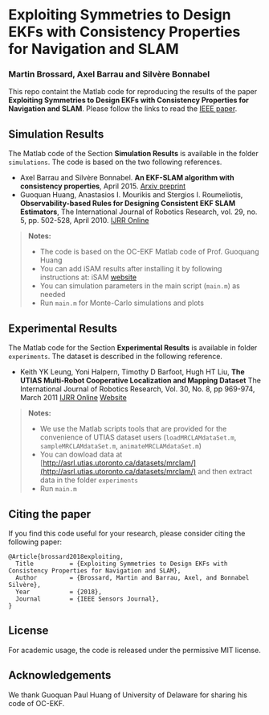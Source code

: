 # Exploiting Symmetries to Design EKFs with Consistency Properties for Navigation and SLAM
### Martin Brossard, Axel Barrau and Silvère Bonnabel

This repo containt the Matlab code for reproducing the results of the paper **Exploiting Symmetries to Design EKFs with Consistency Properties for Navigation and SLAM**. Please follow the links to read the [IEEE paper](https://ieeexplore.ieee.org/document/8543208/).

## Simulation Results
The Matlab code of the Section **Simulation Results** is available in the folder ```simulations```.  The code is based on the two following references.

 - Axel Barrau and Silvère Bonnabel. **An EKF-SLAM algorithm with consistency properties**, April 2015.  [Arxiv preprint](https://arxiv.org/abs/1510.06263)
 - Guoquan Huang, Anastasios I. Mourikis and Stergios I. Roumeliotis, **Observability-based Rules for Designing Consistent EKF SLAM Estimators**, The International Journal of Robotics Research, vol. 29, no. 5, pp. 502-528, April 2010. [IJRR Online](http://journals.sagepub.com/doi/abs/10.1177/0278364909353640)

> **Notes:** 
>  - The code is based on the OC-EKF Matlab code of Prof. Guoquang Huang
>  - You can add iSAM results after installing it by following instructions at: iSAM [website](https://people.csail.mit.edu/kaess/isam/doc/index.html)
>  - You can simulation parameters in the main script (`main.m`) as needed
>  - Run `main.m` for Monte-Carlo simulations and plots


## Experimental Results

The Matlab code for the Section **Experimental Results** is available in folder `experiments`.  The dataset is described in the following reference.

- Keith YK Leung, Yoni Halpern, Timothy D Barfoot, Hugh HT Liu,  **The UTIAS Multi-Robot Cooperative Localization and Mapping Dataset** The International Journal of Robotics Research, Vol. 30, No. 8, pp 969-974, March 2011 [IJRR Online](http://ijr.sagepub.com/content/30/8/969) [Website](http://asrl.utias.utoronto.ca/datasets/mrclam/)

> **Notes:** 
>  - We use the Matlab scripts tools that are provided for the convenience of UTIAS dataset users (`loadMRCLAMdataSet.m`, `sampleMRCLAMdataSet.m`, `animateMRCLAMdataSet.m`)
>  - You can dowload data at [http://asrl.utias.utoronto.ca/datasets/mrclam/](http://asrl.utias.utoronto.ca/datasets/mrclam/) and then extract data in the folder `experiments`
>  - Run `main.m`

## Citing the paper

If you find this code useful for your research, please consider citing the following paper:

	@Article{brossard2018exploiting,
	  Title          = {Exploiting Symmetries to Design EKFs with Consistency Properties for Navigation and SLAM},
	  Author         = {Brossard, Martin and Barrau, Axel, and Bonnabel Silvère},
	  Year           = {2018},
	  Journal        = {IEEE Sensors Journal},
	}

##  License
For academic usage, the code is released under the permissive MIT license.

## Acknowledgements
We thank Guoquan Paul Huang of University of Delaware  for sharing his code of OC-EKF.

